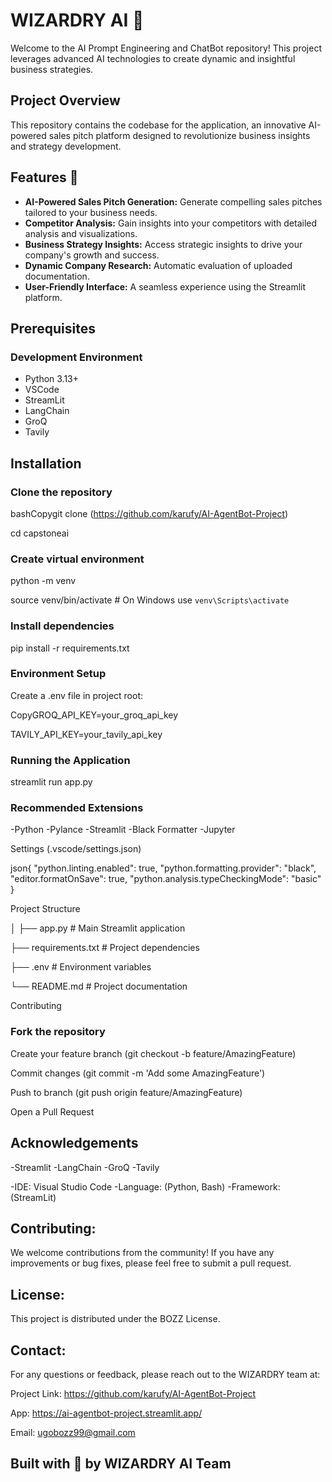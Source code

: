 #  WIZARDRY AI 🤖
Welcome to the AI Prompt Engineering and ChatBot repository! This project leverages advanced AI technologies to create dynamic and insightful business strategies.

## Project Overview
This repository contains the codebase for the application, an innovative AI-powered sales pitch platform designed to revolutionize business insights and strategy development.

## Features 🚀

- **AI-Powered Sales Pitch Generation:** Generate compelling sales pitches tailored to your business needs.
- **Competitor Analysis:** Gain insights into your competitors with detailed analysis and visualizations.
- **Business Strategy Insights:** Access strategic insights to drive your company's growth and success.
- **Dynamic Company Research:** Automatic evaluation of uploaded documentation. 
- **User-Friendly Interface:** A seamless experience using the Streamlit platform.

## Prerequisites
### Development Environment

- Python 3.13+
- VSCode
- StreamLit
- LangChain
- GroQ
- Tavily

## Installation

### Clone the repository

bashCopygit clone (https://github.com/karufy/AI-AgentBot-Project)

cd capstoneai

### Create virtual environment

python -m venv

source venv/bin/activate  # On Windows use `venv\Scripts\activate`

### Install dependencies

pip install -r requirements.txt

### Environment Setup
Create a .env file in project root:

CopyGROQ_API_KEY=your_groq_api_key

TAVILY_API_KEY=your_tavily_api_key

### Running the Application

streamlit run app.py

### Recommended Extensions

-Python
-Pylance
-Streamlit
-Black Formatter
-Jupyter

Settings (.vscode/settings.json)

json{
    "python.linting.enabled": true,
    "python.formatting.provider": "black",
    "editor.formatOnSave": true,
    "python.analysis.typeCheckingMode": "basic"
}

Project Structure

│
├── app.py             # Main Streamlit application

├── requirements.txt   # Project dependencies

├── .env              # Environment variables

└── README.md         # Project documentation

Contributing

### Fork the repository

Create your feature branch (git checkout -b feature/AmazingFeature)

Commit changes (git commit -m 'Add some AmazingFeature')

Push to branch (git push origin feature/AmazingFeature)

Open a Pull Request

## Acknowledgements

-Streamlit
-LangChain
-GroQ
-Tavily


-IDE: Visual Studio Code
-Language: (Python, Bash)
-Framework: (StreamLit)

## Contributing:

We welcome contributions from the community! If you have any improvements or bug fixes, please feel free to submit a pull request.

## License:

This project is distributed under the BOZZ License.   

## Contact:

For any questions or feedback, please reach out to the WIZARDRY team at:

Project Link: https://github.com/karufy/AI-AgentBot-Project

App: https://ai-agentbot-project.streamlit.app/

Email: ugobozz99@gmail.com

## Built with 💖 by WIZARDRY AI Team